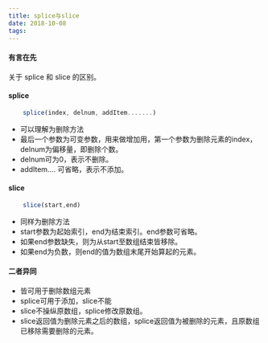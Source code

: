 ```yaml
---
title: splice与slice
date: 2018-10-08
tags:
---
```


#### 有言在先
关于 splice 和 slice 的区别。

####  splice
``` js
    splice(index, delnum, addItem.......)
```
- 可以理解为删除方法
- 最后一个参数为可变参数，用来做增加用，第一个参数为删除元素的index，delnum为偏移量，即删除个数。
- delnum可为0，表示不删除。
- addItem.... 可省略，表示不添加。

#### slice
``` js
    slice(start,end)
```
- 同样为删除方法
- start参数为起始索引，end为结束索引。end参数可省略。
- 如果end参数缺失，则为从start至数组结束皆移除。
- 如果end为负数，则end的值为数组末尾开始算起的元素。

#### 二者异同
- 皆可用于删除数组元素
- splice可用于添加，slice不能
- slice不操纵原数组，splice修改原数组。
- slice返回值为删除元素之后的数组，splice返回值为被删除的元素，且原数组已移除需要删除的元素。